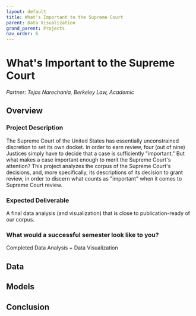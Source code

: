 ```yaml
---
layout: default
title: What's Important to the Supreme Court
parent: Data Visualization
grand_parent: Projects
nav_order: 6
---
```



# What's Important to the Supreme Court
*Partner: Tejas Narechania, Berkeley Law, Academic*

## Overview
### Project Description
The Supreme Court of the United States has essentially unconstrained discretion to set its own docket. In order to earn review, four (out of nine) Justices simply have to decide that a case is sufficiently "important." But what makes a case important enough to merit the Supreme Court's attention? This project analyzes the corpus of the Supreme Court's decisions, and, more specifically, its descriptions of its decision to grant review, in order to discern what counts as "important" when it comes to Supreme Court review. 
### Expected Deliverable
A final data analysis (and visualization) that is close to publication-ready of our corpus.
### What would a successful semester look like to you?
Completed Data Analysis + Data Visualization

## Data

## Models

## Conclusion


```python

```

